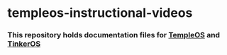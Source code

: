 # templeos-instructional-videos

### This repository holds documentation files for <a href="https://tinkeros.github.io/WbTempleOS/">TempleOS</a> and <a href="https://tinkeros.github.io/WbGit/">TinkerOS</a>
